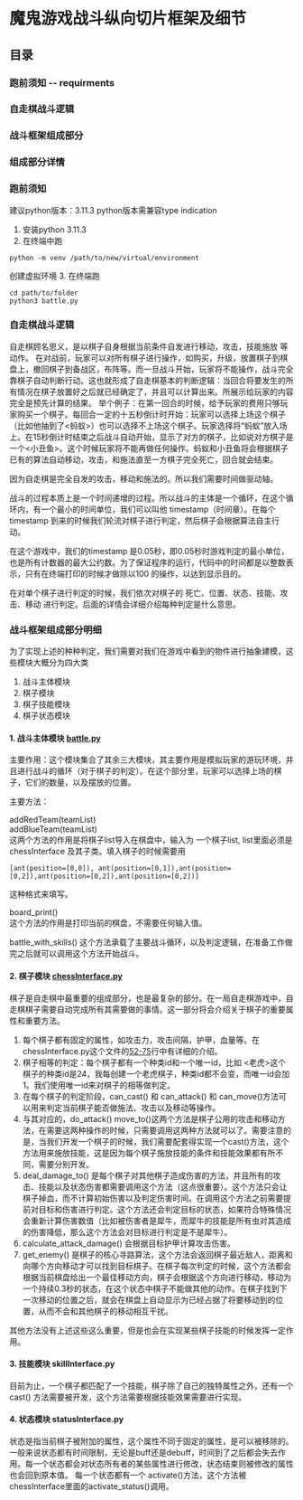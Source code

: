 # 魔鬼游戏战斗纵向切片框架及细节

## 目录
### 跑前须知 -- requirments
### 自走棋战斗逻辑
### 战斗框架组成部分
### 组成部分详情

### 跑前须知
建议python版本：3.11.3
  python版本需兼容type indication
1. 安装python 3.11.3
2. 在终端中跑
```
python -m venv /path/to/new/virtual/environment
```
  创建虚拟环境
3. 在终端跑
```
cd path/to/folder
python3 battle.py
```

### 自走棋战斗逻辑
自走棋顾名思义，是以棋子自身根据当前条件自发进行移动，攻击，技能施放 等动作。
在对战前，玩家可以对所有棋子进行操作，如购买，升级，放置棋子到棋盘上，撤回棋子到备战区，布阵等。而一旦战斗开始，玩家将不能操作，战斗完全靠棋子自动判断行动。这也就形成了自走棋基本的判断逻辑：当回合将要发生的所有情况在棋子放置好之后就已经确定了，并且可以计算出来。所展示给玩家的内容完全是预先计算的结果。
举个例子：在第一回合的时候，给予玩家的费用只够玩家购买一个棋子。每回合一定的十五秒倒计时开始：玩家可以选择上场这个棋子（比如他抽到了<蚂蚁>）也可以选择不上场这个棋子。玩家选择将“蚂蚁”放入场上。在15秒倒计时结束之后战斗自动开始，显示了对方的棋子，比如说对方棋子是一个<小丑鱼>。这个时候玩家将不能再做任何操作。蚂蚁和小丑鱼将会根据棋子已有的算法自动移动，攻击，和施法直至一方棋子完全死亡，回合就会结束。

因为自走棋是完全自发的攻击，移动和施法的。所以我们需要时间做驱动轴。

战斗的过程本质上是一个时间递增的过程。所以战斗的主体是一个循环，在这个循环内，有一个最小的时间单位，我们可以叫他 timestamp（时间章）。在每个timestamp 到来的时候我们轮流对棋子进行判定，然后棋子会根据算法自主行动。

在这个游戏中，我们的timestamp 是0.05秒，即0.05秒时游戏判定的最小单位，也是所有计数器的最大公约数。为了保证程序的运行，代码中的时间都是以整数表示，只有在终端打印的时候才做除以100 的操作，以达到显示目的。

在对单个棋子进行判定的时候，我们依次对棋子的 死亡、位置、状态、技能、攻击、移动 进行判定。后面的详情会详细介绍每种判定是什么意思。

### 战斗框架组成部分明细
为了实现上述的种种判定，我们需要对我们在游戏中看到的物件进行抽象建模，这些模块大概分为四大类

1. 战斗主体模块
2. 棋子模块
3. 棋子技能模块
4. 棋子状态模块
   
#### 1. 战斗主体模块 [battle.py](https://github.com/hz2001/devil_game_battle_model/blob/master/battle.py)
主要作用：这个模块集合了其余三大模块，其主要作用是模拟玩家的游玩环境，并且进行战斗的循环（对于棋子的判定）。在这个部分里，玩家可以选择上场的棋子，它们的数量，以及摆放的位置。

主要方法：

addRedTeam(teamList)   
addBlueTeam(teamList)   
这两个方法的作用是将棋子list导入在棋盘中，输入为 一个棋子list, list里面必须是 chessInterface 及其子类。填入棋子的时候需要用 
```
[ant(position=[0,0]), ant(position=[0,1]),ant(position=[0,2]),ant(position=[0,2]),ant(position=[0,2])]
```
这种格式来填写。   

board_print()    
这个方法的作用是打印当前的棋盘，不需要任何输入值。

battle_with_skills()
这个方法承载了主要战斗循环，以及判定逻辑，在准备工作做完之后就可以调用这个方法开始战斗。

#### 2. 棋子模块 [chessInterface.py](https://github.com/hz2001/devil_game_battle_model/blob/master/chessInterface.py)

棋子是自走棋中最重要的组成部分，也是最复杂的部分。在一局自走棋游戏中，自走棋棋子需要自动完成所有其需要做的事情。这一部分将会介绍关于棋子的重要属性和重要方法。

1. 每个棋子都有固定的属性，如攻击力，攻击间隔，护甲，血量等。在chessInterface.py这个文件的[52-75](https://github.com/hz2001/devil_game_battle_model/blob/3b7433f48f07513b8e37845e85618e4a6c396e85/chessInterface.py#L52)行中有详细的介绍。
2. 棋子相等的判定：每个棋子都有一个种类id和一个唯一id，比如 <老虎>这个棋子的种类id是24，我每创建一个老虎棋子，种类id都不会变，而唯一id会加1。我们使用唯一id来对棋子的相等做判定。
3. 在每个棋子的判定阶段，can_cast() 和 can_attack() 和 can_move()方法可以用来判定当前棋子能否做施法、攻击以及移动等操作。
4. 与其对应的，do_attack() move_to()这两个方法是棋子公用的攻击和移动方法，在需要这两种操作的时候，只需要调用这两种方法就可以了。需要注意的是，当我们开发一个棋子的时候，我们需要配套得实现一个cast()方法，这个方法用来施放技能，这是因为每个棋子施放技能的条件和技能效果都有所不同，需要分别开发。
5. deal_damage_to() 是每个棋子对其他棋子造成伤害的方法，并且所有的攻击、技能以及状态伤害都需要调用这个方法（这点很重要）。这个方法只会让棋子掉血，而不计算初始伤害以及判定伤害时间。在调用这个方法之前需要提前对目标和伤害进行判定。这个方法还会判定目标的状态，如果符合特殊情况会重新计算伤害数值（比如被伤害者是犀牛，而犀牛的技能是所有虫对其造成的伤害降低，那么这个方法会对目标进行判定是不是犀牛）。
6. calculate_attack_damage() 会根据目标护甲计算攻击伤害。
7. get_enemy() 是棋子的核心寻路算法，这个方法会返回棋子最近敌人，距离和向哪个方向移动才可以找到目标棋子。在棋子每次判定的时候，这个方法都会根据当前棋盘给出一个最佳移动方向，棋子会根据这个方向进行移动，移动为一个持续0.3秒的状态，在这个状态中棋子不能做其他的动作。在棋子找到下一次移动的位置之后，就会在棋盘上自动显示为已经占据了将要移动到的位置，从而不会和其他棋子的移动相互干扰。     

其他方法没有上述这些这么重要，但是也会在实现某些棋子技能的时候发挥一定作用。

#### 3. 技能模块 skillInterface.py

目前为止，一个棋子都匹配了一个技能，棋子除了自己的独特属性之外，还有一个 cast() 方法需要被开发，这个方法需要根据技能效果需要进行实现。

#### 4. 状态模块 statusInterface.py

状态是指当前棋子被附加的属性，这个属性不同于固定的属性，是可以被移除的。一般来说状态都有时间限制，无论是buff还是debuff，时间到了之后都会失去作用。每一个状态都会对状态所有者的某些属性进行修改，状态结束则被修改的属性也会回到原本值。
每一个状态都有一个 activate()方法，这个方法被 chessInterface里面的activate_status()调用。


